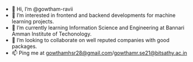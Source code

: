 - 👋 Hi, I’m @gowtham-ravii
- 👀 I’m interested in frontend and backend developments for machine learning projects.
- 🌱 I’m currently learning Information Science and Engineering at Bannari Amman Institute of Techonology.
- 💞️ I’m looking to collaborate on well reputed companies with good packages.
- 📫 Ping me at gowthamhsr28@gmail.com/gowthamr.se21@bitsathy.ac.in 

<!---
gowtham-ravii/gowtham-ravii is a ✨ special ✨ repository because its `README.md` (this file) appears on your GitHub profile.
You can click the Preview link to take a look at your changes.
--->
